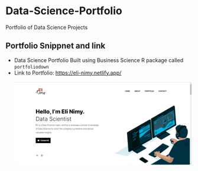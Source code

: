 # Data-Science-Portfolio
Portfolio of Data Science Projects

## Portfolio Snippnet and link
- Data Science Portfolio Built using Business Science R package called `portfoliodown`
- Link to Portfolio: https://eli-nimy.netlify.app/ <br> <br>
![Portfolio Snippnet](https://github.com/Ellie190/Data-Science-Portfolio/blob/main/themes/raditian-free-hugo-theme-data-science/images/pf_preview.png)
